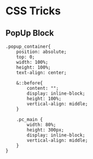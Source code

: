 # CSS Tricks
## PopUp Block
    .popup_container{
        position: absolute;
        top: 0;
        width: 100%;
        height: 100%;
        text-align: center;

        &::before{
            content: "";
            display: inline-block;
            height: 100%;
            vertical-align: middle;
        }

        .pc_main {
            width: 80%;
            height: 300px;
            display: inline-block;
            vertical-align: middle;
        }
    }
        